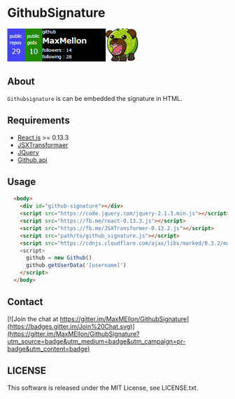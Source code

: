 # GithubSignature

![sample](img/sample.png)

## About

`Githubsignature` is can be embedded the signature in HTML.

## Requirements

- [React.js](http://facebook.github.io/react/) >= 0.13.3
- [JSXTransformaer](https://fb.me/JSXTransformer-0.13.2.js)
- [JQuery](https://code.jquery.com/jquery-2.1.3.min.js)
- [Github.api](https://api.github.com)

## Usage

```html
  <body>
    <div id="github-signature"></div>
    <script src="https://code.jquery.com/jquery-2.1.3.min.js"></script>
    <script src="https://fb.me/react-0.13.3.js"></script>
    <script src="https://fb.me/JSXTransformer-0.13.2.js"></script>
    <script src="path/to/github_signature.js"></script>
    <script src="https://cdnjs.cloudflare.com/ajax/libs/marked/0.3.2/marked.min.js"</script>
    <script>
      github = new Github()
      github.getUserData('[username]')
    </script>
  </body>
```

## Contact

[![Join the chat at https://gitter.im/MaxMEllon/GithubSignature](https://badges.gitter.im/Join%20Chat.svg)](https://gitter.im/MaxMEllon/GithubSignature?utm_source=badge&utm_medium=badge&utm_campaign=pr-badge&utm_content=badge)

## LICENSE

This software is released under the MIT License, see LICENSE.txt.

